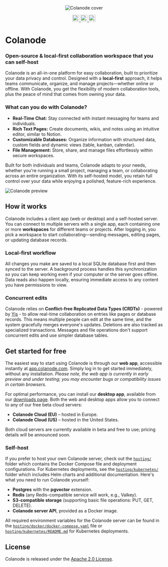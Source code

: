 <div align="center">
<img alt="Colanode cover" src="assets/images/colanode-cover-black.png">
<p></p>
<a target="_blank" href="https://opensource.org/licenses/Apache-2.0" style="background:none">
    <img src="https://img.shields.io/badge/Licene-Apache_2.0-blue" style="height: 22px;" />
</a>
<a target="_blank" href="https://discord.gg/29fXUxAe" style="background:none">
    <img alt="" src="https://img.shields.io/badge/Discord-Colanode-%235865F2" style="height: 22px;" />
</a>
<a href="https://x.com/colanode" target="_blank">
  <img alt="" src="https://img.shields.io/twitter/follow/colanode.svg?style=social&label=Follow" style="height: 22px;" />
</a>
</div>

# Colanode

### Open-source & local-first collaboration workspace that you can self-host

Colanode is an all-in-one platform for easy collaboration, built to prioritize your data privacy and control. Designed with a **local-first** approach, it helps teams communicate, organize, and manage projects—whether online or offline. With Colanode, you get the flexibility of modern collaboration tools, plus the peace of mind that comes from owning your data.

### What can you do with Colanode?

- **Real-Time Chat:** Stay connected with instant messaging for teams and individuals.
- **Rich Text Pages:** Create documents, wikis, and notes using an intuitive editor, similar to Notion.
- **Customizable Databases:** Organize information with structured data, custom fields and dynamic views (table, kanban, calendar).
- **File Management:** Store, share, and manage files effortlessly within secure workspaces.

Built for both individuals and teams, Colanode adapts to your needs, whether you're running a small project, managing a team, or collaborating across an entire organization. With its self-hosted model, you retain full control over your data while enjoying a polished, feature-rich experience.

![Colanode preview](assets/images/colanode-desktop-preview.gif)

## How it works

Colanode includes a client app (web or desktop) and a self-hosted server. You can connect to multiple servers with a single app, each containing one or more **workspaces** for different teams or projects. After logging in, you pick a workspace to start collaborating—sending messages, editing pages, or updating database records.

### Local-first workflow

All changes you make are saved to a local SQLite database first and then synced to the server. A background process handles this synchronization so you can keep working even if your computer or the server goes offline. Data reads also happen locally, ensuring immediate access to any content you have permissions to view.

### Concurrent edits

Colanode relies on **Conflict-free Replicated Data Types (CRDTs)** - powered by [Yjs](https://docs.yjs.dev/) - to allow real-time collaboration on entries like pages or database records. This means multiple people can edit at the same time, and the system gracefully merges everyone's updates. Deletions are also tracked as specialized transactions. Messages and file operations don't support concurrent edits and use simpler database tables.

## Get started for free

The easiest way to start using Colanode is through our **web app**, accessible instantly at [app.colanode.com](https://app.colanode.com). Simply log in to get started immediately, without any installation. _Please note, the web app is currently in early preview and under testing; you may encounter bugs or compatibility issues in certain browsers._

For optimal performance, you can install our **desktop app**, available from our [downloads page](https://colanode.com/downloads). Both the web and desktop apps allow you to connect to any of our free beta cloud servers:

- **Colanode Cloud (EU)** – hosted in Europe.
- **Colanode Cloud (US)** – hosted in the United States.

Both cloud servers are currently available in beta and free to use; pricing details will be announced soon.

### Self-host

If you prefer to host your own Colanode server, check out the [`hosting/`](hosting/) folder which contains the Docker Compose file and deployment configurations. For Kubernetes deployments, see the [`hosting/kubernetes/`](hosting/kubernetes/) folder which includes Helm charts and additional documentation. Here's what you need to run Colanode yourself:

- **Postgres** with the **pgvector** extension.
- **Redis** (any Redis-compatible service will work, e.g., Valkey).
- **S3-compatible storage** (supporting basic file operations: PUT, GET, DELETE).
- **Colanode server API**, provided as a Docker image.

All required environment variables for the Colanode server can be found in the [`hosting/docker/docker-compose.yaml`](hosting/docker/docker-compose.yaml) file or [`hosting/kubernetes/README.md`](hosting/kubernetes/README.md) for Kubernetes deployments.

## License

Colanode is released under the [Apache 2.0 License](LICENSE).
